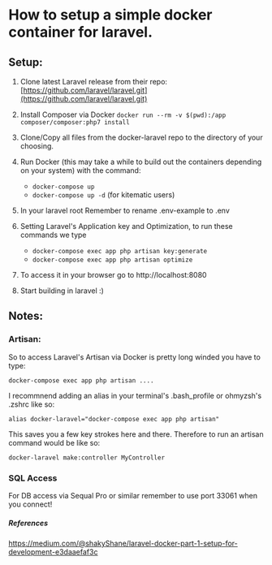 # How to setup a simple docker container for laravel.

## Setup: 

1. Clone latest Laravel release from their repo: [https://github.com/laravel/laravel.git](https://github.com/laravel/laravel.git)

2. Install Composer via Docker 
	`docker run --rm -v $(pwd):/app composer/composer:php7 install`

3. Clone/Copy all files from the docker-laravel repo to the directory of your choosing.

4. Run Docker (this may take a while to build out the containers depending on your system) with the command:
	* `docker-compose up`
	* `docker-compose up -d` (for kitematic users)

5. In your laravel root Remember to rename .env-example to .env

6. Setting Laravel's Application key and Optimization, to run these commands we type
	* `docker-compose exec app php artisan key:generate`
	* `docker-compose exec app php artisan optimize`

6. To access it in your browser go to http://localhost:8080 

7. Start building in laravel :)


## Notes:

### Artisan: 

So to access Laravel's Artisan via Docker is pretty long winded you have to type:

`docker-compose exec app php artisan ....`

I recommnend adding an alias in your terminal's .bash_profile or ohmyzsh's .zshrc like so:

`alias docker-laravel="docker-compose exec app php artisan"`

This saves you a few key strokes here and there. Therefore to run an artisan command would be like so: 

`docker-laravel make:controller MyController`

### SQL Access
For DB access via Sequal Pro or similar remember to use port 33061 when you connect!






##### References
https://medium.com/@shakyShane/laravel-docker-part-1-setup-for-development-e3daaefaf3c



